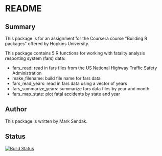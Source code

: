 # README
## Summary
This package is for an assignment for the Coursera course "Building R packages" offered by Hopkins University.

This package contains 5 R functions for working with fatality analysis resporting system (fars) data:
- fars_read: read in fars files from the US National Highway Traffic Safety Administration
- make_filename: build file name for fars data
- fars_read_years: read in fars data using a vector of years
- fars_summarize_years: summarize fars data files by year and month
- fars_map_state: plot fatal accidents by state and year

## Author
This package is written by Mark Sendak.

## Status
[![Build Status](https://travis-ci.org/marksendak/coursera.brp.mps.svg?branch=master)](https://travis-ci.org/marksendak/coursera.brp.mps)
